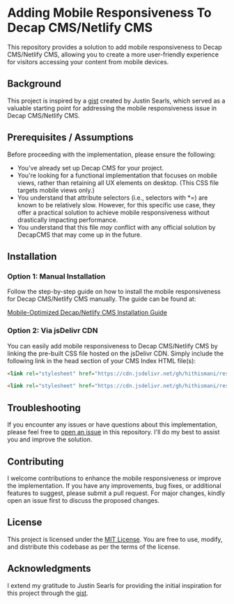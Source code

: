 # Adding Mobile Responsiveness To Decap CMS/Netlify CMS

This repository provides a solution to add mobile responsiveness to Decap CMS/Netlify CMS, allowing you to create a more user-friendly experience for visitors accessing your content from mobile devices.

## Background

This project is inspired by a [gist](https://gist.github.com/searls/7fd2c3223571a58a81006e7da66bd064) created by Justin Searls, which served as a valuable starting point for addressing the mobile responsiveness issue in Decap CMS/Netlify CMS.

## Prerequisites / Assumptions

Before proceeding with the implementation, please ensure the following:

- You've already set up Decap CMS for your project.
- You're looking for a functional implementation that focuses on mobile views, rather than retaining all UX elements on desktop. (This CSS file targets mobile views only.)
- You understand that attribute selectors (i.e., selectors with *=) are known to be relatively slow. However, for this specific use case, they offer a practical solution to achieve mobile responsiveness without drastically impacting performance.
- You understand that this file *may* conflict with any official solution by DecapCMS that may come up in the future.

## Installation

### Option 1: Manual Installation

Follow the step-by-step guide on how to install the mobile responsiveness for Decap CMS/Netlify CMS manually. The guide can be found at:

[Mobile-Optimized Decap/Netlify CMS Installation Guide](//manikumar.in/blog/mobile-optimized-decap-netlify-cms)

### Option 2: Via jsDelivr CDN

You can easily add mobile responsiveness to Decap CMS/Netlify CMS by linking the pre-built CSS file hosted on the jsDelivr CDN. Simply include the following link in the head section of your CMS Index HTML file(s):

```html
<link rel="stylesheet" href="https://cdn.jsdelivr.net/gh/hithismani/responsive-decap@main/dist/responsive.css"> <!-- Unminfied -->

<link rel="stylesheet" href="https://cdn.jsdelivr.net/gh/hithismani/responsive-decap@main/dist/responsive.min.css"> <!-- Untested, but Minified -->
```

## Troubleshooting

If you encounter any issues or have questions about this implementation, please feel free to [open an issue](https://github.com/hithismani/responsive-decap/issues) in this repository. I'll do my best to assist you and improve the solution.

## Contributing

I welcome contributions to enhance the mobile responsiveness or improve the implementation. If you have any improvements, bug fixes, or additional features to suggest, please submit a pull request. For major changes, kindly open an issue first to discuss the proposed changes.

## License

This project is licensed under the [MIT License](LICENSE). You are free to use, modify, and distribute this codebase as per the terms of the license.

## Acknowledgments

I extend my gratitude to Justin Searls for providing the initial inspiration for this project through the [gist](https://gist.github.com/searls/7fd2c3223571a58a81006e7da66bd064).